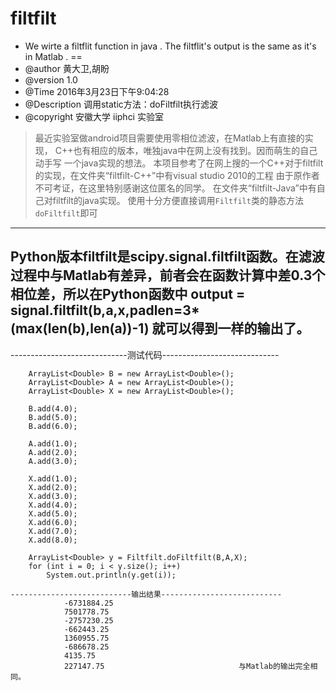 # filtfilt
 * We wirte a filtflit function in java . The filtflit's output is the same as it's in Matlab .
==
 * @author 黄大卫,胡盼
 * @version 1.0
 * @Time 2016年3月23日下午9:04:28
 * @Description 调用static方法：doFiltfilt执行滤波
 * @copyright 安徽大学 iiphci 实验室

>最近实验室做android项目需要使用零相位滤波，在Matlab上有直接的实现，
C++也有相应的版本，唯独java中在网上没有找到。因而萌生的自己动手写
一个java实现的想法。
本项目参考了在网上搜的一个C++对于filtfilt的实现，在文件夹“filtfilt-C++”中有visual studio 2010的工程
由于原作者不可考证，在这里特别感谢这位匿名的同学。
在文件夹“filtfilt-Java”中有自己对filtfilt的java实现。
使用十分方便直接调用`Filtfilt`类的静态方法`doFiltfilt`即可

---
Python版本filtfilt是scipy.signal.filtfilt函数。在滤波过程中与Matlab有差异，前者会在函数计算中差0.3个相位差，所以在Python函数中 output = signal.filtfilt(b,a,x,padlen=3*(max(len(b),len(a))-1) 就可以得到一样的输出了。
---


-----------------------------测试代码-----------------------------

		ArrayList<Double> B = new ArrayList<Double>();
		ArrayList<Double> A = new ArrayList<Double>();
		ArrayList<Double> X = new ArrayList<Double>();
		
		B.add(4.0);
		B.add(5.0);
		B.add(6.0);
		
		A.add(1.0);
		A.add(2.0);
		A.add(3.0);
		
		X.add(1.0);
		X.add(2.0);
		X.add(3.0);
		X.add(4.0);
		X.add(5.0);
		X.add(6.0);
		X.add(7.0);
		X.add(8.0);
		
		ArrayList<Double> y = Filtfilt.doFiltfilt(B,A,X);
		for (int i = 0; i < y.size(); i++)
			System.out.println(y.get(i));
			
	---------------------------输出结果---------------------------
				-6731884.25
				7501778.75
				-2757230.25
				-662443.25
				1360955.75
				-686678.25
				4135.75
				227147.75                              与Matlab的输出完全相同。




